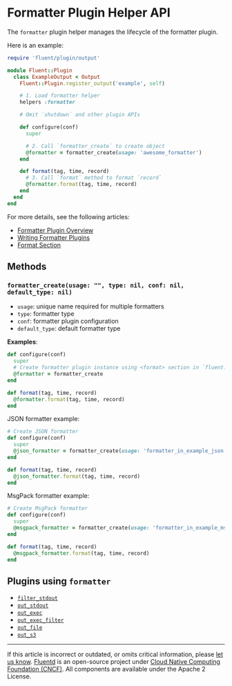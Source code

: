 # Formatter Plugin Helper API

The `formatter` plugin helper manages the lifecycle of the formatter plugin.

Here is an example:

```rb
require 'fluent/plugin/output'

module Fluent::Plugin
  class ExampleOutput < Output
    Fluent::Plugin.register_output('example', self)

    # 1. Load formatter helper
    helpers :formatter

    # Omit `shutdown` and other plugin APIs

    def configure(conf)
      super

      # 2. Call `formatter_create` to create object
      @formatter = formatter_create(usage: 'awesome_formatter')
    end

    def format(tag, time, record)
      # 3. Call `format` method to format `record`
      @formatter.format(tag, time, record)
    end
  end
end
```

For more details, see the following articles:

-   [Formatter Plugin Overview](/plugins/formatter/README.md)
-   [Writing Formatter Plugins](/developer/api-plugin-formatter.md)
-   [Format Section](/configuration/format-section.md)


## Methods


### `formatter_create(usage: "", type: nil, conf: nil, default_type: nil)`

- `usage`: unique name required for multiple formatters
- `type`: formatter type
- `conf`: formatter plugin configuration
- `default_type`: default formatter type

**Examples**:

```rb
def configure(conf)
  super
  # Create formatter plugin instance using <format> section in `fluent.conf` during configure phase
  @formatter = formatter_create
end

def format(tag, time, record)
  @formatter.format(tag, time, record)
end
```

JSON formatter example:

```rb
# Create JSON formatter
def configure(conf)
  super
  @json_formatter = formatter_create(usage: 'formatter_in_example_json', type: 'json')
end

def format(tag, time, record)
  @json_formatter.format(tag, time, record)
end
```

MsgPack formatter example:

```rb
# Create MsgPack formatter
def configure(conf)
  super
  @msgpack_formatter = formatter_create(usage: 'formatter_in_example_msgpack', type: 'msgpack')
end

def format(tag, time, record)
  @msgpack_formatter.format(tag, time, record)
end
```


## Plugins using `formatter`

-   [`filter_stdout`](/plugins/filter/stdout.md)
-   [`out_stdout`](/plugins/output/stdout.md)
-   [`out_exec`](/plugins/output/exec.md)
-   [`out_exec_filter`](/plugins/output/exec_filter.md)
-   [`out_file`](/plugins/output/file.md)
-   [`out_s3`](/plugins/output/s3.md)


------------------------------------------------------------------------

If this article is incorrect or outdated, or omits critical information, please
[let us know](https://github.com/fluent/fluentd-docs-gitbook/issues?state=open).
[Fluentd](http://www.fluentd.org/) is an open-source project under
[Cloud Native Computing Foundation (CNCF)](https://cncf.io/). All components are
available under the Apache 2 License.